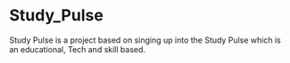 # Study_Pulse
Study Pulse is a project based on singing up into the Study Pulse which is an educational, Tech and skill based.

